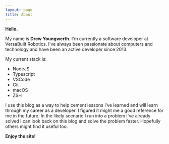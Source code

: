 ```yaml
---
layout: page
title: About
---
```


**Hello.**

My name is **Drew Youngwerth**. I'm currently a software developer at VersaBuilt Robotics. I've always been 
passionate about computers and technology and have been an active developer since 2013. 

My current stack is: 

- NodeJS
- Typescript
- VSCode
- Git
- macOS
- ZSH


I use this blog as a way to help cement lessons I've learned and will learn through my career as a developer.
I figured it might me a good reference for me in the future. In the likely scenario I run into a problem I've
already solved I can look back on this blog and solve the problem faster. Hopefully others might find it useful too.

**Enjoy the site!**
